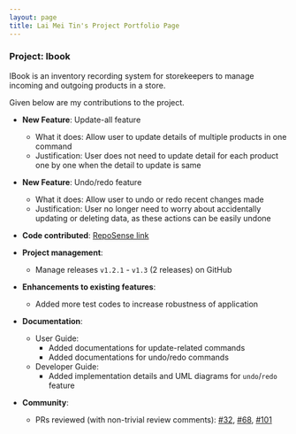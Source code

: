 ```yaml
---
layout: page
title: Lai Mei Tin's Project Portfolio Page
---
```


### Project: Ibook

IBook is an inventory recording system for storekeepers to manage incoming and outgoing products in a store.

Given below are my contributions to the project.

* **New Feature**: Update-all feature
  * What it does: Allow user to update details of multiple products in one command
  * Justification: User does not need to update detail for each product one by one when the detail to update is same

* **New Feature**: Undo/redo feature
  * What it does: Allow user to undo or redo recent changes made
  * Justification: User no longer need to worry about accidentally updating or deleting data, as these actions can be easily undone

* **Code contributed**: [RepoSense link](https://nus-cs2103-ay2122s2.github.io/tp-dashboard/?search=1001mei&breakdown=true)

* **Project management**:
  * Manage releases `v1.2.1` - `v1.3` (2 releases) on GitHub

* **Enhancements to existing features**:
  * Added more test codes to increase robustness of application

* **Documentation**:
    * User Guide:
      * Added documentations for update-related commands
      * Added documentations for undo/redo commands
    * Developer Guide:
      * Added implementation details and UML diagrams for `undo`/`redo` feature

* **Community**:
  * PRs reviewed (with non-trivial review comments): [#32](https://github.com/AY2122S2-CS2103T-T09-4/tp/pull/32), [#68](https://github.com/AY2122S2-CS2103T-T09-4/tp/pull/68), [#101](https://github.com/AY2122S2-CS2103T-T09-4/tp/pull/101)
